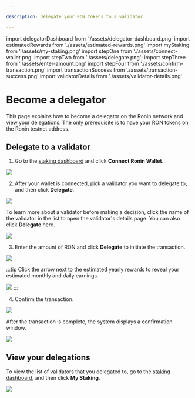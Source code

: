 ```yaml
---

description: Delegate your RON tokens to a validator.

---
```


import delegatorDashboard from './assets/delegator-dashboard.png'
import estimatedRewards from './assets/estimated-rewards.png'
import myStaking from './assets/my-staking.png'
import stepOne from './assets/connect-wallet.png'
import stepTwo from './assets/delegate.png';
import stepThree from './assets/enter-amount.png'
import stepFour from './assets/confirm-transaction.png'
import transactionSuccess from './assets/transaction-success.png'
import validatorDetails from './assets/validator-details.png'

# Become a delegator

This page explains how to become a delegator on the Ronin network and view your delegations. The only prerequisite is to have your RON tokens on the Ronin testnet address.

## Delegate to a validator

1. Go to the [staking dashboard](https://saigon-staking.roninchain.com/) and click **Connect Ronin Wallet**. 

<img src={stepOne} width={1280} />

2. After your wallet is connected, pick a validator you want to delegate to, and then click **Delegate**.

<img src={stepTwo} width={1280} />

To learn more about a validator before making a decision, click the name of the validator in the list to open the validator's details page. You can also click **Delegate** here.

<img src={validatorDetails} width={1280} />

3. Enter the amount of RON and click **Delegate** to initiate the transaction.

<img src={stepThree} width={1280} />

:::tip
Click the arrow next to the estimated yearly rewards to reveal your estimated monthly and daily earnings.

<img src={estimatedRewards} width={416} />
:::

4. Confirm the transaction.

<img src={stepFour} width={375} />

After the transaction is complete, the system displays a confirmation window.

<img src={transactionSuccess} width={416} />

## View your delegations

To view the list of validators that you delegated to, go to the [staking dashboard](https://saigon-staking.roninchain.com/), and then click **My Staking**.

<img src={myStaking} width={1280} />
